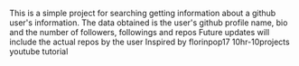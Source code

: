 This is a simple project for searching getting information about a github user's information.
The data obtained is the user's github profile name, bio and the number of followers, followings and repos
Future updates will include the actual repos by the user
Inspired by florinpop17 10hr-10projects youtube tutorial